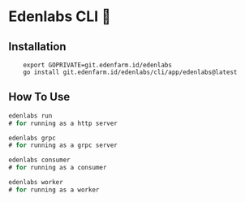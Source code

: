 # Edenlabs CLI 🚀

## Installation
```
    export GOPRIVATE=git.edenfarm.id/edenlabs
    go install git.edenfarm.id/edenlabs/cli/app/edenlabs@latest
```

## How To Use
```go
edenlabs run
# for running as a http server

edenlabs grpc
# for running as a grpc server

edenlabs consumer
# for running as a consumer

edenlabs worker
# for running as a worker

```